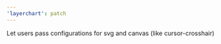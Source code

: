```yaml
---
'layerchart': patch
---
```


Let users pass configurations for svg and canvas (like cursor-crosshair)
